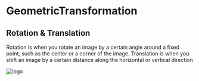 # **GeometricTransformation**

## Rotation & Translation

Rotation is when you rotate an image by a certain angle around a fixed point, such as the center or a corner of the image. Translation is when you shift an image by a certain distance along the horizontal or vertical direction

![logo](_media/Basic%20Function/GeometricTransformation/rotation%20%26%20translation.png)
